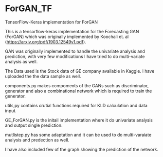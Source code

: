 # ForGAN_TF
TensorFlow-Keras implementation for ForGAN

This is a tensorflow-keras implementation for the Forecasting GAN (ForGAN) which was originally implemented by Koochali et. al (https://arxiv.org/pdf/1903.12549v1.pdf).

GAN was originally implemented to handle the univariate analysis and prediction, with very few modifications I have tried to do multi-variate analysis as well.

The Data used is the Stock data of GE company available in Kaggle. I have uploaded the the data sample as well.  

components.py makes compoments of the GANs such as discriminator, generator and also a combinational network which is required to train the generator.

utils,py contains crutial functions required for KLD calculation and data input.

GE_ForGAN.py is the initail implementation where it do univariate analysis and output single prediction.

mutlistep.py has some adaptation and it can be used to do multi-varaiate analysis and predection as well.

I have also included few of the graph showing the prediction of the network.
